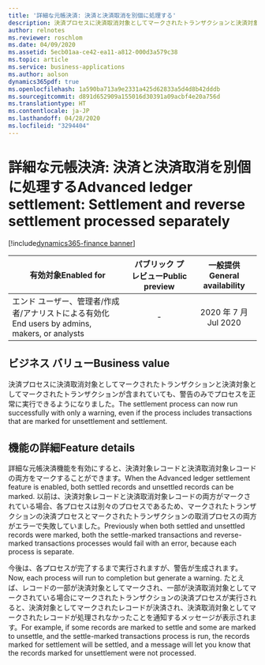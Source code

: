 ```yaml
---
title: '詳細な元帳決済: 決済と決済取消を別個に処理する'
description: 決済プロセスに決済取消対象としてマークされたトランザクションと決済対象としてマークされたトランザクションが含まれていても、警告のみでプロセスを正常に実行できるようになりました。
author: relnotes
ms.reviewer: roschlom
ms.date: 04/09/2020
ms.assetid: 5ecb01aa-ce42-ea11-a812-000d3a579c38
ms.topic: article
ms.service: business-applications
ms.author: aolson
dynamics365pdf: true
ms.openlocfilehash: 1a590ba713a9e2331a425d62833a5d4d8b42dddb
ms.sourcegitcommit: d891d652909a155016d30391a09acbf4e20a756d
ms.translationtype: HT
ms.contentlocale: ja-JP
ms.lasthandoff: 04/28/2020
ms.locfileid: "3294404"
---
```

# <a name="advanced-ledger-settlement-settlement-and-reverse-settlement-processed-separately"></a><span data-ttu-id="41992-103">詳細な元帳決済: 決済と決済取消を別個に処理する</span><span class="sxs-lookup"><span data-stu-id="41992-103">Advanced ledger settlement: Settlement and reverse settlement processed separately</span></span>
[!include[dynamics365-finance banner](../includes/dynamics365-finance.md)]

| <span data-ttu-id="41992-104">有効対象</span><span class="sxs-lookup"><span data-stu-id="41992-104">Enabled for</span></span>    |  <span data-ttu-id="41992-105">パブリック プレビュー</span><span class="sxs-lookup"><span data-stu-id="41992-105">Public preview</span></span> | <span data-ttu-id="41992-106">一般提供</span><span class="sxs-lookup"><span data-stu-id="41992-106">General availability</span></span> | 
| ---------- | :----------: |:----------: |
|<span data-ttu-id="41992-107">エンド ユーザー、管理者/作成者/アナリストによる有効化</span><span class="sxs-lookup"><span data-stu-id="41992-107">End users by admins, makers, or analysts</span></span>|-| <span data-ttu-id="41992-108">2020 年 7 月</span><span class="sxs-lookup"><span data-stu-id="41992-108">Jul 2020</span></span>|


## <a name="business-value"></a><span data-ttu-id="41992-109">ビジネス バリュー</span><span class="sxs-lookup"><span data-stu-id="41992-109">Business value</span></span>
<!-- bv start -->
<span data-ttu-id="41992-110">決済プロセスに決済取消対象としてマークされたトランザクションと決済対象としてマークされたトランザクションが含まれていても、警告のみでプロセスを正常に実行できるようになりました。</span><span class="sxs-lookup"><span data-stu-id="41992-110">The settlement process can now run successfully with only a warning, even if the process includes transactions that are marked for unsettlement and settlement.</span></span>
<!-- bv end -->



## <a name="feature-details"></a><span data-ttu-id="41992-111">機能の詳細</span><span class="sxs-lookup"><span data-stu-id="41992-111">Feature details</span></span>
<!--feature detail start -->
<span data-ttu-id="41992-112">詳細な元帳決済機能を有効にすると、決済対象レコードと決済取消対象レコードの両方をマークすることができます。</span><span class="sxs-lookup"><span data-stu-id="41992-112">When the Advanced ledger settlement feature is enabled, both settled records and unsettled records can be marked.</span></span> <span data-ttu-id="41992-113">以前は、決済対象レコードと決済取消対象レコードの両方がマークされている場合、各プロセスは別々のプロセスであるため、マークされたトランザクションの決済プロセスとマークされたトランザクションの取消プロセスの両方がエラーで失敗していました。</span><span class="sxs-lookup"><span data-stu-id="41992-113">Previously when both settled and unsettled records were marked, both the settle-marked transactions and reverse-marked transactions processes would fail with an error, because each process is separate.</span></span> 

<span data-ttu-id="41992-114">今後は、各プロセスが完了するまで実行されますが、警告が生成されます。</span><span class="sxs-lookup"><span data-stu-id="41992-114">Now, each process will run to completion but generate a warning.</span></span>  <span data-ttu-id="41992-115">たとえば、レコードの一部が決済対象としてマークされ、一部が決済取消対象としてマークされている場合にマークされたトランザクションの決済プロセスが実行されると、決済対象としてマークされたレコードが決済され、決済取消対象としてマークされたレコードが処理されなかったことを通知するメッセージが表示されます。</span><span class="sxs-lookup"><span data-stu-id="41992-115">For example, if some records are marked to settle and some are marked to unsettle, and the settle-marked transactions process is run, the records marked for settlement will be settled, and a message will let you know that the records marked for unsettlement were not processed.</span></span>
<!--feature detail end -->









